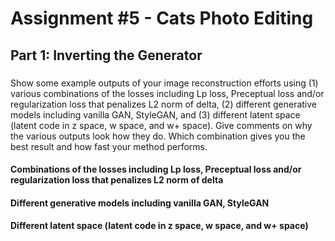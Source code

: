# Assignment #5 - Cats Photo Editing

## Part 1: Inverting the Generator 

### 

Show some example outputs of your image reconstruction efforts using (1) various combinations of the losses including Lp loss, Preceptual loss and/or regularization loss that penalizes L2 norm of delta, (2) different generative models including vanilla GAN, StyleGAN, and (3) different latent space (latent code in z space, w space, and w+ space). Give comments on why the various outputs look how they do. Which combination gives you the best result and how fast your method performs.

#### Combinations of the losses including Lp loss, Preceptual loss and/or regularization loss that penalizes L2 norm of delta





#### Different generative models including vanilla GAN, StyleGAN



#### Different latent space (latent code in z space, w space, and w+ space)



